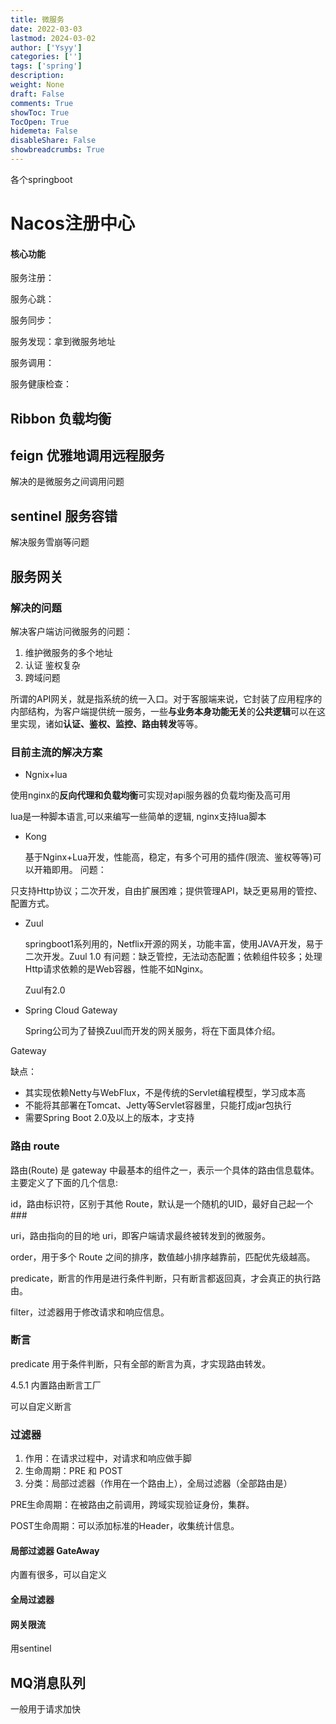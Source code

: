 ```yaml
---
title: 微服务
date: 2022-03-03
lastmod: 2024-03-02
author: ['Ysyy']
categories: ['']
tags: ['spring']
description: 
weight: None
draft: False
comments: True
showToc: True
TocOpen: True
hidemeta: False
disableShare: False
showbreadcrumbs: True
---
```

各个springboot

# Nacos注册中心

#### 核心功能

服务注册：

服务心跳：

服务同步：

服务发现：拿到微服务地址

服务调用：

服务健康检查：

## Ribbon 负载均衡

## feign 优雅地调用远程服务

解决的是微服务之间调用问题

## sentinel 服务容错

解决服务雪崩等问题

## 服务网关

### 解决的问题

解决客户端访问微服务的问题：

1. 维护微服务的多个地址
2. 认证 鉴权复杂
3. 跨域问题

所谓的API网关，就是指系统的统一入口。对于客服端来说，它封装了应用程序的内部结构，为客户端提供统一服务，一些**与业务本身功能无关**的**公共逻辑**可以在这里实现，诸如**认证、鉴权、监控、路由转发**等等。

### 目前主流的解决方案

* Ngnix+lua

使用nginx的**反向代理和负载均衡**可实现对api服务器的负载均衡及高可用

lua是一种脚本语言,可以来编写一些简单的逻辑, nginx支持lua脚本

* Kong

  基于Nginx+Lua开发，性能高，稳定，有多个可用的插件(限流、鉴权等等)可以开箱即用。 问题：

只支持Http协议；二次开发，自由扩展困难；提供管理API，缺乏更易用的管控、配置方式。

* Zuul

  springboot1系列用的，Netflix开源的网关，功能丰富，使用JAVA开发，易于二次开发。Zuul 1.0 有问题：缺乏管控，无法动态配置；依赖组件较多；处理Http请求依赖的是Web容器，性能不如Nginx。

  Zuul有2.0
* Spring Cloud Gateway

  Spring公司为了替换Zuul而开发的网关服务，将在下面具体介绍。

Gateway

缺点：

* 其实现依赖Netty与WebFlux，不是传统的Servlet编程模型，学习成本高
* 不能将其部署在Tomcat、Jetty等Servlet容器里，只能打成jar包执行
* 需要Spring Boot 2.0及以上的版本，才支持

### 路由 route

路由(Route) 是 gateway 中最基本的组件之一，表示一个具体的路由信息载体。主要定义了下面的几个信息:

id，路由标识符，区别于其他 Route，默认是一个随机的UID，最好自己起一个###

uri，路由指向的目的地 uri，即客户端请求最终被转发到的微服务。

order，用于多个 Route 之间的排序，数值越小排序越靠前，匹配优先级越高。

predicate，断言的作用是进行条件判断，只有断言都返回真，才会真正的执行路由。

filter，过滤器用于修改请求和响应信息。

### 断言

predicate 用于条件判断，只有全部的断言为真，才实现路由转发。

4\.5.1 内置路由断言工厂

可以自定义断言

### 过滤器

1. 作用：在请求过程中，对请求和响应做手脚
2. 生命周期：PRE  和 POST
3. 分类：局部过滤器（作用在一个路由上），全局过滤器（全部路由是）

PRE生命周期：在被路由之前调用，跨域实现验证身份，集群。

POST生命周期：可以添加标准的Header，收集统计信息。

#### 局部过滤器 GateAway

内置有很多，可以自定义

#### 全局过滤器

#### 网关限流

用sentinel

## MQ消息队列

一般用于请求加快